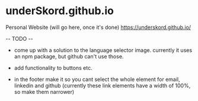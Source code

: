 # underSkord.github.io

Personal Website (will go here, once it's done)
https://underskord.github.io/

-- TODO --

- come up with a solution to the language selector image. currently it uses an npm package, but github can't use those.

- add functionality to buttons etc.

- in the footer make it so you cant select the whole element for email, linkedin and github (currently these link elements have a width of 100%, so make them narrower)
